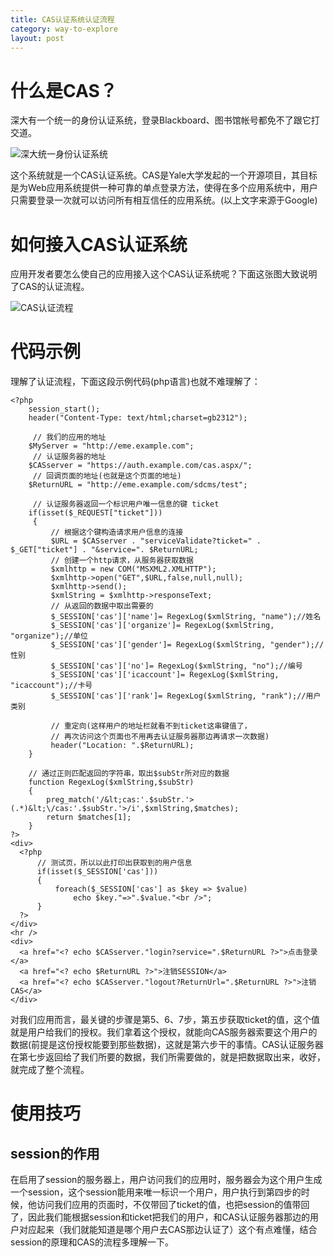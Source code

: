 ```yaml
---
title: CAS认证系统认证流程
category: way-to-explore
layout: post
---
```


# 什么是CAS？

深大有一个统一的身份认证系统，登录Blackboard、图书馆帐号都免不了跟它打交道。

![深大统一身份认证系统][1]

这个系统就是一个CAS认证系统。CAS是Yale大学发起的一个开源项目，其目标是为Web应用系统提供一种可靠的单点登录方法，使得在多个应用系统中，用户只需要登录一次就可以访问所有相互信任的应用系统。(以上文字来源于Google)

# 如何接入CAS认证系统

应用开发者要怎么使自己的应用接入这个CAS认证系统呢？下面这张图大致说明了CAS的认证流程。

![CAS认证流程][2]

# 代码示例

理解了认证流程，下面这段示例代码(php语言)也就不难理解了：

    <?php
        session_start(); 
        header("Content-Type: text/html;charset=gb2312");
    
         // 我们的应用的地址
        $MyServer = "http://eme.example.com";
         // 认证服务器的地址
        $CASserver = "https://auth.example.com/cas.aspx/";
         // 回调页面的地址(也就是这个页面的地址)
        $ReturnURL = "http://eme.example.com/sdcms/test";
            
         // 认证服务器返回一个标识用户唯一信息的键 ticket
        if(isset($_REQUEST["ticket"]))
         {
             // 根据这个键构造请求用户信息的连接
             $URL = $CASserver . "serviceValidate?ticket=" . $_GET["ticket"] . "&service=". $ReturnURL;
             // 创建一个http请求，从服务器获取数据
             $xmlhttp = new COM("MSXML2.XMLHTTP"); 
             $xmlhttp->open("GET",$URL,false,null,null); 
             $xmlhttp->send(); 
             $xmlString = $xmlhttp->responseText;
             // 从返回的数据中取出需要的
             $_SESSION['cas']['name']= RegexLog($xmlString, "name");//姓名
             $_SESSION['cas']['organize']= RegexLog($xmlString, "organize");//单位
             $_SESSION['cas']['gender']= RegexLog($xmlString, "gender");//性别
             $_SESSION['cas']['no']= RegexLog($xmlString, "no");//编号
             $_SESSION['cas']['icaccount']= RegexLog($xmlString, "icaccount");//卡号
             $_SESSION['cas']['rank']= RegexLog($xmlString, "rank");//用户类别
             
             // 重定向(这样用户的地址栏就看不到ticket这串键值了，
             // 再次访问这个页面也不用再去认证服务器那边再请求一次数据)
             header("Location: ".$ReturnURL);
        }
        
        // 通过正则匹配返回的字符串，取出$subStr所对应的数据
        function RegexLog($xmlString,$subStr)
        {
            preg_match('/&lt;cas:'.$subStr.'>(.*)&lt;\/cas:'.$subStr.'>/i',$xmlString,$matches);
            return $matches[1];  
        }
    ?>
    <div>
      <?php
          // 测试页，所以以此打印出获取到的用户信息
          if(isset($_SESSION['cas']))
          {
              foreach($_SESSION['cas'] as $key => $value)
                  echo $key."=>".$value."<br />";
          }
      ?>
    </div>
    <hr />
    <div>
      <a href="<? echo $CASserver."login?service=".$ReturnURL ?>">点击登录</a>
      <a href="<? echo $ReturnURL ?>">注销SESSION</a>
      <a href="<? echo $CASserver."logout?ReturnUrl=".$ReturnURL ?>">注销CAS</a>
    </div>

对我们应用而言，最关键的步骤是第5、6、7步，第五步获取ticket的值，这个值就是用户给我们的授权。我们拿着这个授权，就能向CAS服务器索要这个用户的数据(前提是这份授权能要到那些数据)，这就是第六步干的事情。CAS认证服务器在第七步返回给了我们所要的数据，我们所需要做的，就是把数据取出来，收好，就完成了整个流程。

# 使用技巧

## session的作用

在启用了session的服务器上，用户访问我们的应用时，服务器会为这个用户生成一个session，这个session能用来唯一标识一个用户，用户执行到第四步的时候，他访问我们应用的页面时，不仅带回了ticket的值，也把session的值带回了，因此我们能根据session和ticket把我们的用户，和CAS认证服务器那边的用户对应起来（我们就能知道是哪个用户去CAS那边认证了）这个有点难懂，结合session的原理和CAS的流程多理解一下。

 [1]: http://blog.ros-lab.com/wp-content/uploads/2013/09/CASpage.png
 [2]: http://blog.ros-lab.com/wp-content/uploads/2013/09/CAS.png
